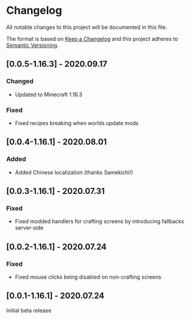 # Changelog
All notable changes to this project will be documented in this file.

The format is based on [Keep a Changelog](http://keepachangelog.com/en/1.0.0/) and this project adheres to [Semantic Versioning](https://semver.org/spec/v2.0.0.html).

## [0.0.5-1.16.3] - 2020.09.17
### Changed
- Updated to Minecraft 1.16.3
### Fixed
- Fixed recipes breaking when worlds update mods

## [0.0.4-1.16.1] - 2020.08.01
### Added
- Added Chinese localization (thanks Samekichi!)

## [0.0.3-1.16.1] - 2020.07.31
### Fixed
- Fixed modded handlers for crafting screens by introducing fallbacks server-side

## [0.0.2-1.16.1] - 2020.07.24
### Fixed
- Fixed mouse clicks being disabled on non-crafting screens

## [0.0.1-1.16.1] - 2020.07.24
Initial beta release
